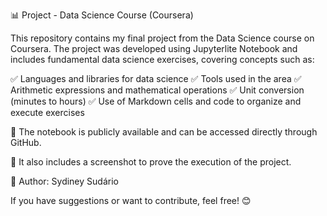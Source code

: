 📊 Project - Data Science Course (Coursera)

This repository contains my final project from the Data Science course on Coursera. The project was developed using Jupyterlite Notebook and includes fundamental data science exercises, covering concepts such as:

✅ Languages ​​and libraries for data science
✅ Tools used in the area
✅ Arithmetic expressions and mathematical operations
✅ Unit conversion (minutes to hours)
✅ Use of Markdown cells and code to organize and execute exercises

🔗 The notebook is publicly available and can be accessed directly through GitHub.

📸 It also includes a screenshot to prove the execution of the project.

🚀 Author: Sydiney Sudário

If you have suggestions or want to contribute, feel free! 😊 


